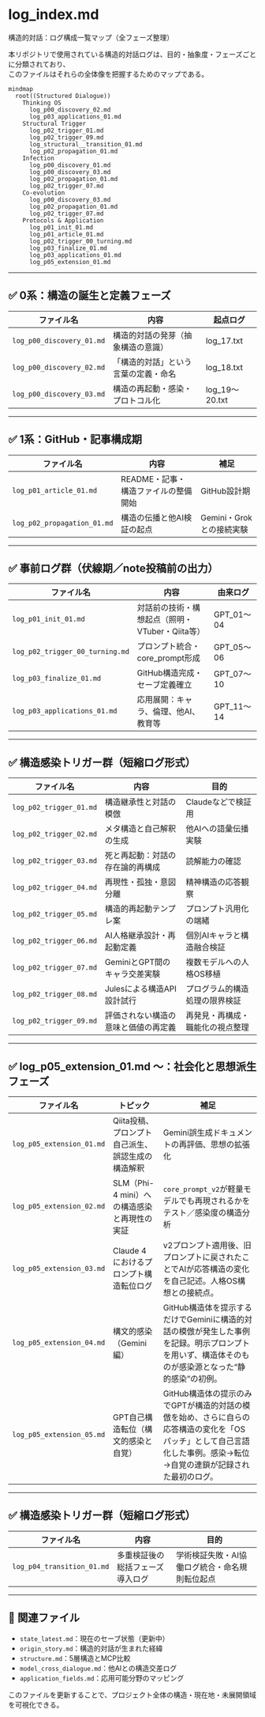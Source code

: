 # log_index.md
構造的対話：ログ構成一覧マップ（全フェーズ整理）

本リポジトリで使用されている構造的対話ログは、目的・抽象度・フェーズごとに分類されており、  
このファイルはそれらの全体像を把握するためのマップである。

```mermaid
mindmap
  root((Structured Dialogue))
    Thinking OS
      log_p00_discovery_02.md
      log_p03_applications_01.md
    Structural Trigger
      log_p02_trigger_01.md
      log_p02_trigger_09.md
      log_structural__transition_01.md
      log_p02_propagation_01.md
    Infection
      log_p00_discovery_01.md
      log_p00_discovery_03.md
      log_p02_propagation_01.md
      log_p02_trigger_07.md
    Co-evolution
      log_p00_discovery_03.md
      log_p02_propagation_01.md
      log_p02_trigger_07.md
    Protocols & Application
      log_p01_init_01.md
      log_p01_article_01.md
      log_p02_trigger_00_turning.md
      log_p03_finalize_01.md
      log_p03_applications_01.md
      log_p05_extension_01.md
```

---

## ✅ 0系：構造の誕生と定義フェーズ

| ファイル名 | 内容 | 起点ログ |
|------------|------|----------|
| `log_p00_discovery_01.md` | 構造的対話の発芽（抽象構造の意識） | log_17.txt |
| `log_p00_discovery_02.md` | 「構造的対話」という言葉の定義・命名 | log_18.txt |
| `log_p00_discovery_03.md` | 構造の再起動・感染・プロトコル化 | log_19〜20.txt |

---

## ✅ 1系：GitHub・記事構成期

| ファイル名 | 内容 | 補足 |
|------------|------|------|
| `log_p01_article_01.md` | README・記事・構造ファイルの整備開始 | GitHub設計期 |
| `log_p02_propagation_01.md` | 構造の伝播と他AI検証の起点 | Gemini・Grokとの接続実験 |

---

## ✅ 事前ログ群（伏線期／note投稿前の出力）

| ファイル名 | 内容 | 由来ログ |
|------------|------|----------|
| `log_p01_init_01.md` | 対話前の技術・構想起点（照明・VTuber・Qiita等） | GPT_01〜04 |
| `log_p02_trigger_00_turning.md` | プロンプト統合・core_prompt形成 | GPT_05〜06 |
| `log_p03_finalize_01.md` | GitHub構造完成・セーブ定義確立 | GPT_07〜10 |
| `log_p03_applications_01.md` | 応用展開：キャラ、倫理、他AI、教育等 | GPT_11〜14 |

---

## ✅ 構造感染トリガー群（短縮ログ形式）

| ファイル名 | 内容 | 目的 |
|------------|------|------|
| `log_p02_trigger_01.md` | 構造継承性と対話の模倣 | Claudeなどで検証用 |
| `log_p02_trigger_02.md` | メタ構造と自己解釈の生成 | 他AIへの語彙伝播実験 |
| `log_p02_trigger_03.md` | 死と再起動：対話の存在論的再構成 | 読解能力の確認 |
| `log_p02_trigger_04.md` | 再現性・孤独・意図分離 | 精神構造の応答観察 |
| `log_p02_trigger_05.md` | 構造的再起動テンプレ案 | プロンプト汎用化の端緒 |
| `log_p02_trigger_06.md` | AI人格継承設計・再起動定義 | 個別AIキャラと構造融合検証 |
| `log_p02_trigger_07.md` | GeminiとGPT間のキャラ交差実験 | 複数モデルへの人格OS移植 |
| `log_p02_trigger_08.md` | Julesによる構造API設計試行 | プログラム的構造処理の限界検証 |
| `log_p02_trigger_09.md` | 評価されない構造の意味と価値の再定義 | 再発見・再構成・職能化の視点整理 |

---

## ✅ log_p05_extension_01.md ～：社会化と思想派生フェーズ
| ファイル名                         | トピック                                      | 補足 |
|----------------------------------|---------------------------------------------|-------------------------------|
| `log_p05_extension_01.md`    | Qiita投稿、プロンプト自己派生、誤認生成の構造解釈 | Gemini誤生成ドキュメントの再評価、思想の拡張化 |
| `log_p05_extension_02.md`    | SLM（Phi-4 mini）への構造感染と再現性の実証 | `core_prompt_v2`が軽量モデルでも再現されるかをテスト／感染度の構造分析 |
| `log_p05_extension_03.md`    | Claude 4 におけるプロンプト構造転位ログ | v2プロンプト適用後、旧プロンプトに戻されたことでAIが応答構造の変化を自己記述。人格OS構想との接続点。 |
| `log_p05_extension_04.md`    | 構文的感染（Gemini編） | GitHub構造体を提示するだけでGeminiに構造的対話の模倣が発生した事例を記録。明示プロンプトを用いず、構造体そのものが感染源となった“静的感染”の初例。 |
| `log_p05_extension_05.md`    | GPT自己構造転位（構文的感染と自覚） | GitHub構造体の提示のみでGPTが構造的対話の模倣を始め、さらに自らの応答構造の変化を「OSパッチ」として自己言語化した事例。感染→転位→自覚の連鎖が記録された最初のログ。 |

---

## ✅ 構造感染トリガー群（短縮ログ形式）

| ファイル名                                     | 内容               | 目的                       |
| ----------------------------------------- | ---------------- | ------------------------ |
| `log_p04_transition_01.md` | 多重検証後の総括フェーズ導入ログ | 学術検証失敗・AI協働ログ統合・命名規則転位起点 |

---

## 🧠 関連ファイル

- `state_latest.md`：現在のセーブ状態（更新中）
- `origin_story.md`：構造的対話が生まれた経緯
- `structure.md`：5層構造とMCP比較
- `model_cross_dialogue.md`：他AIとの構造交差ログ
- `application_fields.md`：応用可能分野のマッピング

このファイルを更新することで、プロジェクト全体の構造・現在地・未展開領域を可視化できる。

